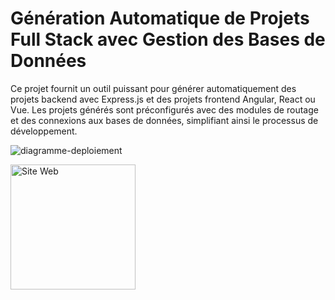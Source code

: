 # Génération Automatique de Projets Full Stack avec Gestion des Bases de Données

Ce projet fournit un outil puissant pour générer automatiquement des projets backend avec Express.js et des projets frontend Angular, React ou Vue. 
Les projets générés sont préconfigurés avec des modules de routage et des connexions aux bases de données, simplifiant ainsi le processus de développement.

![diagramme-deploiement](https://github.com/user-attachments/assets/e9c453ac-233d-475b-b6d5-e62197b70471)

<img src="https://github.com/user-attachments/assets/bd20ec00-f827-40ad-9fef-d326f2381ce9" alt="Site Web" width="200">
